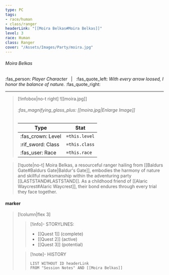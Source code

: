 ```yaml
---
type: PC
tags:
- race/human
- class/ranger
headerLink: "[[Moira Belkas#Moira Belkas]]"
level: 3
race: Human
class: Ranger
cover: "/Assets/Images/Party/moira.jpg"
---
```

###### Moira Belkas
:fas_person: *Player Character* &nbsp; | &nbsp; :fas_quote_left: *With every arrow loosed, I honor the balance of nature.* :fas_quote_right:
___
> [!infobox|no-t right]
> ![[moira.jpg]]
> ###### :fas_magnifying_glass_plus:  [[moira.jpg|Enlarge Image]]
> | Type | Stat |
> | ---- | ---- |
> | :fas_crown: Level | `=this.level` |
> | :rif_sword: Class | `=this.class` |
> | :fas_user: Race | `=this.race` |

> [!quote|no-t]
> Moira Belkas, a resourceful ranger hailing from [[Baldurs Gate#Baldurs Gate|Baldur's Gate]], embodies the harmony of nature and skillful marksmanship within the adventuring party [[LASTSTAND#LASTSTAND]]. As a childhood friend of [[Alaric Waycrest#Alaric Waycrest]], their bond endures through every trial they face together.

#### marker
> [!column|flex 3]
>> [!info]- STORYLINES:
>> - [[Quest 1]] (complete)
>> - [[Quest 2]] (active)
>> - [[Quest 3]] (potential)
>
>>[!note]- HISTORY
>>```dataview
>>LIST WITHOUT ID headerLink
>>FROM "Session Notes" AND [[Moira Belkas]]